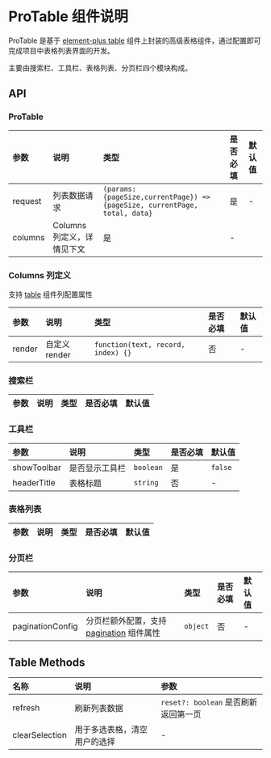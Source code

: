 # ProTable 组件说明

ProTable 是基于 [element-plus table](https://element-plus.org/zh-CN/component/table.html) 组件上封装的高级表格组件，通过配置即可完成项目中表格列表界面的开发。

主要由搜索栏、工具栏、表格列表、分页栏四个模块构成。

## API

### ProTable

| 参数               | 说明              | 类型                 | 是否必填           | 默认值             |
| :---------------- | :---------------- | :------------------- | :----------------- | :-------------- |
| request           | 列表数据请求 | `(params: {pageSize,currentPage}) => {pageSize, currentPage, total, data}` | 是 | - |
| columns           | Columns 列定义，详情见下文               | 是                  | -              |

### Columns 列定义

支持 [table](https://element-plus.org/zh-CN/component/table.html#table-column-attributes) 组件列配置属性

| 参数               | 说明              | 类型                 | 是否必填           | 默认值             |
| :---------------- | :---------------- | :------------------- | :----------------- | :-------------- |
| render | 自定义render | `function(text, record, index) {}` | 否 | - |

### 搜索栏

| 参数               | 说明              | 类型                 | 是否必填           | 默认值             |
| :---------------- | :---------------- | :------------------- | :----------------- | :-------------- |

### 工具栏

| 参数               | 说明              | 类型                 | 是否必填           | 默认值             |
| :---------------- | :---------------- | :------------------- | :----------------- | :-------------- |
| showToolbar           | 是否显示工具栏               | `boolean`                | 是               | `false` |
| headerTitle           | 表格标题               | `string`                | 否               | - |

### 表格列表

| 参数               | 说明              | 类型                 | 是否必填           | 默认值             |
| :---------------- | :---------------- | :------------------- | :----------------- | :-------------- |

### 分页栏

| 参数               | 说明              | 类型                 | 是否必填           | 默认值             |
| :---------------- | :---------------- | :------------------- | :----------------- | :-------------- |
| paginationConfig | 分页栏额外配置，支持 [pagination](https://element-plus.org/zh-CN/component/pagination.html#%E5%B1%9E%E6%80%A7) 组件属性 | `object` | 否 | - |

## Table Methods

| 名称               | 说明              | 参数                  |
| :---------------- | :---------------- | :------------------- |
| refresh   | 刷新列表数据    | `reset?: boolean` 是否刷新返回第一页        |
| clearSelection | 用于多选表格，清空用户的选择 | - |


